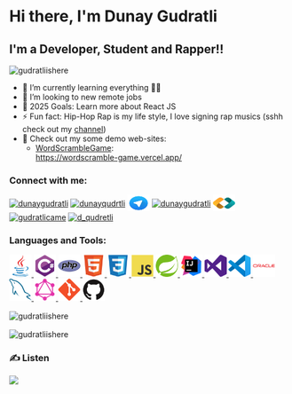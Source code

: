 # Hi there, I'm Dunay Gudratli 

## I'm a Developer, Student and Rapper!!

<p align="left"> <img src="https://komarev.com/ghpvc/?username=gudratliishere&label=Profile%20views&color=0e75b6&style=flat" alt="gudratliishere" /> </p>

- 🌱 I’m currently learning everything 👨‍💻
- 👯 I’m looking to new remote jobs
- 🥅 2025 Goals: Learn more about React JS
- ⚡ Fun fact: Hip-Hop Rap is my life style, I love signing rap musics (sshh check out my [channel](https://www.youtube.com/channel/UCR0Qjm5Ibu2EHz7gaW3tzdA))
- 🔭 Check out my some demo web-sites:  
	- [WordScrambleGame](https://wordscramble-game.vercel.app/):  
	  	https://wordscramble-game.vercel.app/

### Connect with me:  
<p align="left">
<a href="https://www.facebook.com/dunaygudratli/" target="blank"><img align="center" src="https://raw.githubusercontent.com/rahuldkjain/github-profile-readme-generator/master/src/images/icons/Social/facebook.svg" alt="dunaygudratli" height="30" width="40" /></a>
<a href="https://instagram.com/dunayqudrtli" target="blank"><img align="center" src="https://raw.githubusercontent.com/rahuldkjain/github-profile-readme-generator/master/src/images/icons/Social/instagram.svg" alt="dunayqudrtli" height="30" width="40" /></a>
<a href="https://t.me/kudratli" target="blank"><img align="center" src="./image/telegram.png" alt="kudratli" height="30" width="40" /></a>
<a href="https://www.linkedin.com/in/dunaygudratli/" target="blank"><img align="center" src="https://raw.githubusercontent.com/rahuldkjain/github-profile-readme-generator/master/src/images/icons/Social/linked-in-alt.svg" alt="dunaygudratli" height="30" width="40" /></a>
<a href="https://www.eolymp.com/en/users/Kudratli" target="blank"><img align="center" src="./image/eolymp.png" alt="kudratli" height="30" width="40" /></a>
<a href="https://leetcode.com/Gudratlicame/" target="blank"><img align="center" src="https://raw.githubusercontent.com/rahuldkjain/github-profile-readme-generator/master/src/images/icons/Social/leet-code.svg" alt="gudratlicame" height="30" width="40" /></a>
<a href="https://www.hackerrank.com/d_qudretli" target="blank"><img align="center" src="https://raw.githubusercontent.com/rahuldkjain/github-profile-readme-generator/master/src/images/icons/Social/hackerrank.svg" alt="d_qudretli" height="30" width="40" /></a>
</p>

### Languages and Tools:

<p align="left"> 
<a href="https://java.com" target="_blank" rel="noreferrer"> <img src="https://raw.githubusercontent.com/devicons/devicon/master/icons/java/java-original.svg" alt="java" width="40" height="40"/> </a> 
<a href="https://docs.microsoft.com/en-us/dotnet/csharp/" target="_blank" rel="noreferrer"> <img src="https://raw.githubusercontent.com/devicons/devicon/master/icons/csharp/csharp-original.svg" alt="c-sharp" width="40" height="40"/> </a> 
<a href="https://www.php.net/" target="_blank" rel="noreferrer"> <img src="https://raw.githubusercontent.com/devicons/devicon/master/icons/php/php-original.svg" alt="php" width="40" height="40"/> </a> 
<a href="https://www.w3schools.com/html/" target="_blank" rel="noreferrer"> <img src="https://raw.githubusercontent.com/devicons/devicon/master/icons/html5/html5-original.svg" alt="HTML5" width="40" height="40"/> </a> 
<a href="https://www.w3schools.com/css/" target="_blank" rel="noreferrer"> <img src="https://raw.githubusercontent.com/devicons/devicon/master/icons/css3/css3-original.svg" alt="CSS3" width="40" height="40"/> </a> 
<a href="https://www.javascript.com/" target="_blank" rel="noreferrer"> <img src="https://raw.githubusercontent.com/devicons/devicon/master/icons/javascript/javascript-original.svg" alt="JavaScript" width="40" height="40"/> </a> 
<a href="https://spring.io/" target="_blank" rel="noreferrer"> <img src="https://raw.githubusercontent.com/devicons/devicon/master/icons/spring/spring-original.svg" alt="Spring" width="40" height="40"/> </a> 
<a href="https://www.jetbrains.com/idea/" target="_blank" rel="noreferrer"> <img src="https://raw.githubusercontent.com/devicons/devicon/master/icons/intellij/intellij-original.svg" alt="Intellij" width="40" height="40"/> </a> 
<a href="https://visualstudio.microsoft.com/" target="_blank" rel="noreferrer"> <img src="https://github.com/devicons/devicon/blob/master/icons/visualstudio/visualstudio-plain.svg" alt="Visual Studio" width="40" height="40"/> </a> 
<a href="https://code.visualstudio.com/" target="_blank" rel="noreferrer"> <img src="https://github.com/devicons/devicon/blob/master/icons/vscode/vscode-original.svg" alt="Visual Studio Code" width="40" height="40"/> </a> 
<a href="https://www.oracle.com/" target="_blank" rel="noreferrer"> <img src="https://raw.githubusercontent.com/devicons/devicon/master/icons/oracle/oracle-original.svg" alt="Oracle SQL" width="40" height="40"/> </a> 
<a href="https://www.mysql.com/" target="_blank" rel="noreferrer"> <img src="https://raw.githubusercontent.com/devicons/devicon/master/icons/mysql/mysql-original.svg" alt="MySQL" width="40" height="40"/> </a> 
<a href="https://graphql.org/" target="_blank" rel="noreferrer"> <img src="https://raw.githubusercontent.com/devicons/devicon/master/icons/graphql/graphql-plain.svg" alt="GraphQL" width="40" height="40"/> </a> 
<a href="https://git-scm.com/" target="_blank" rel="noreferrer"> <img src="https://raw.githubusercontent.com/devicons/devicon/master/icons/git/git-original.svg" alt="Git" width="40" height="40"/> </a> 
<a href="https://github.com/" target="_blank" rel="noreferrer"> <img src="https://raw.githubusercontent.com/devicons/devicon/master/icons/github/github-original.svg" alt="GitHub" width="40" height="40"/> </a> 
</p>
<p><img align="center" src="https://github-readme-stats.vercel.app/api/top-langs?username=gudratliishere&show_icons=true&locale=en&layout=compact" alt="gudratliishere" /></p>

<p><img align="center" src="https://github-readme-streak-stats.herokuapp.com/?user=gudratliishere&" alt="gudratliishere" /></p>

### ✍️ Listen
![](https://quotes-github-readme.vercel.app/api?type=horizontal&theme=radical)

